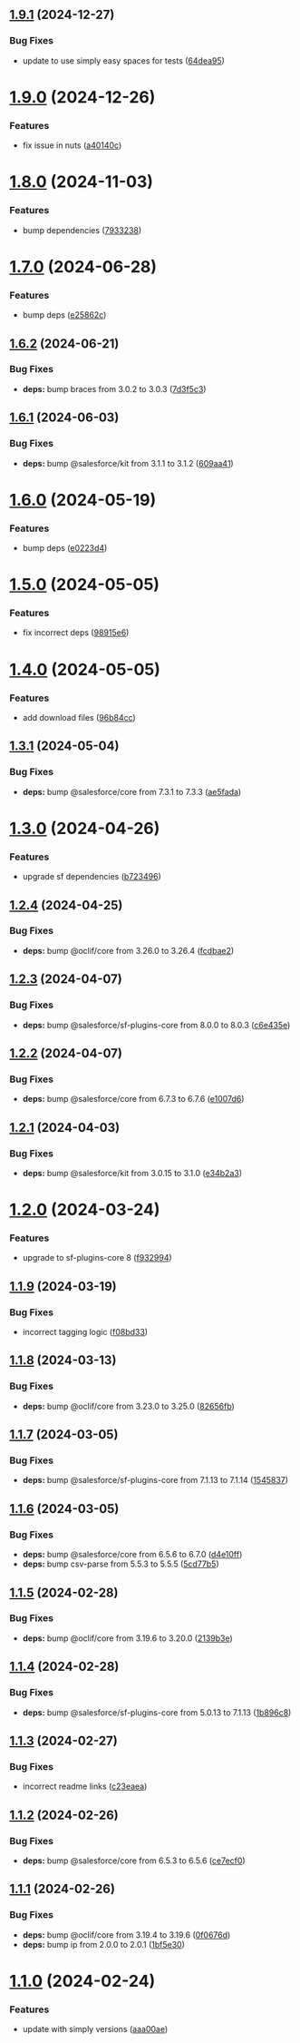 ## [1.9.1](https://github.com/SimplySF/simply-data/compare/1.9.0...1.9.1) (2024-12-27)


### Bug Fixes

* update to use simply easy spaces for tests ([64dea95](https://github.com/SimplySF/simply-data/commit/64dea953b3de62246bb3b2e4ce7648462d72d938))



# [1.9.0](https://github.com/SimplySF/simply-data/compare/1.8.0...1.9.0) (2024-12-26)


### Features

* fix issue in nuts ([a40140c](https://github.com/SimplySF/simply-data/commit/a40140cda5af9678ac3c257e3f6ec07a0ab81c28))



# [1.8.0](https://github.com/SimplySF/simply-data/compare/1.7.0...1.8.0) (2024-11-03)


### Features

* bump dependencies ([7933238](https://github.com/SimplySF/simply-data/commit/7933238674e31eb993949efbef9eed5ac295845d))



# [1.7.0](https://github.com/SimplySF/simply-data/compare/1.6.2...1.7.0) (2024-06-28)


### Features

* bump deps ([e25862c](https://github.com/SimplySF/simply-data/commit/e25862c9ed38730a3c4d114c0680d4fed4a698a0))



## [1.6.2](https://github.com/SimplySF/simply-data/compare/1.6.1...1.6.2) (2024-06-21)


### Bug Fixes

* **deps:** bump braces from 3.0.2 to 3.0.3 ([7d3f5c3](https://github.com/SimplySF/simply-data/commit/7d3f5c311c4b89731d2229ff9953c008d21c968f))



## [1.6.1](https://github.com/SimplySF/simply-data/compare/1.6.0...1.6.1) (2024-06-03)


### Bug Fixes

* **deps:** bump @salesforce/kit from 3.1.1 to 3.1.2 ([609aa41](https://github.com/SimplySF/simply-data/commit/609aa41044f8ce63e8e3ee9ad98a160a62c4a619))



# [1.6.0](https://github.com/SimplySF/simply-data/compare/1.5.0...1.6.0) (2024-05-19)


### Features

* bump deps ([e0223d4](https://github.com/SimplySF/simply-data/commit/e0223d447af107661973ae63aead2e8e0e2e43b5))



# [1.5.0](https://github.com/SimplySF/simply-data/compare/1.4.0...1.5.0) (2024-05-05)


### Features

* fix incorrect deps ([98915e6](https://github.com/SimplySF/simply-data/commit/98915e6b7b82e711c71841d07a66cda19e36de6c))



# [1.4.0](https://github.com/SimplySF/simply-data/compare/1.3.1...1.4.0) (2024-05-05)


### Features

* add download files ([96b84cc](https://github.com/SimplySF/simply-data/commit/96b84cc7e291d186372c07ab98b932ae985c48cd))



## [1.3.1](https://github.com/SimplySF/simply-data/compare/1.3.0...1.3.1) (2024-05-04)


### Bug Fixes

* **deps:** bump @salesforce/core from 7.3.1 to 7.3.3 ([ae5fada](https://github.com/SimplySF/simply-data/commit/ae5fada3e0aa5a43e7afbff5135120aa278eca05))



# [1.3.0](https://github.com/SimplySF/simply-data/compare/1.2.4...1.3.0) (2024-04-26)


### Features

* upgrade sf dependencies ([b723496](https://github.com/SimplySF/simply-data/commit/b723496bdc95e346dcf2d27cddcef6c97fe603c4))



## [1.2.4](https://github.com/SimplySF/simply-data/compare/1.2.3...1.2.4) (2024-04-25)


### Bug Fixes

* **deps:** bump @oclif/core from 3.26.0 to 3.26.4 ([fcdbae2](https://github.com/SimplySF/simply-data/commit/fcdbae2b9e03fd33bf2a682a6bf0dc3b64217ebc))



## [1.2.3](https://github.com/SimplySF/simply-data/compare/1.2.2...1.2.3) (2024-04-07)


### Bug Fixes

* **deps:** bump @salesforce/sf-plugins-core from 8.0.0 to 8.0.3 ([c6e435e](https://github.com/SimplySF/simply-data/commit/c6e435ec4fba283ce1017c07d45d9543f90b61ed))



## [1.2.2](https://github.com/SimplySF/simply-data/compare/1.2.1...1.2.2) (2024-04-07)


### Bug Fixes

* **deps:** bump @salesforce/core from 6.7.3 to 6.7.6 ([e1007d6](https://github.com/SimplySF/simply-data/commit/e1007d6219e9f3d4940fc38231d60dfe0aeb5020))



## [1.2.1](https://github.com/SimplySF/simply-data/compare/1.2.0...1.2.1) (2024-04-03)


### Bug Fixes

* **deps:** bump @salesforce/kit from 3.0.15 to 3.1.0 ([e34b2a3](https://github.com/SimplySF/simply-data/commit/e34b2a3588be2cf720c7c06f80b77643b3c06d78))



# [1.2.0](https://github.com/SimplySF/simply-data/compare/1.1.9...1.2.0) (2024-03-24)


### Features

* upgrade to sf-plugins-core 8 ([f932994](https://github.com/SimplySF/simply-data/commit/f9329944373d80cbdea0162a9868936e072e4667))



## [1.1.9](https://github.com/SimplySF/simply-data/compare/1.1.8...1.1.9) (2024-03-19)


### Bug Fixes

* incorrect tagging logic ([f08bd33](https://github.com/SimplySF/simply-data/commit/f08bd3343e3a967c184085305ab62e0320f8cb30))



## [1.1.8](https://github.com/SimplySF/simply-data/compare/1.1.7...1.1.8) (2024-03-13)


### Bug Fixes

* **deps:** bump @oclif/core from 3.23.0 to 3.25.0 ([82656fb](https://github.com/SimplySF/simply-data/commit/82656fb8bc6cc80864dcb46d09d186977d597282))



## [1.1.7](https://github.com/SimplySF/simply-data/compare/1.1.6...1.1.7) (2024-03-05)


### Bug Fixes

* **deps:** bump @salesforce/sf-plugins-core from 7.1.13 to 7.1.14 ([1545837](https://github.com/SimplySF/simply-data/commit/154583727e624ee6397eb07b3904e7fef50d4604))



## [1.1.6](https://github.com/SimplySF/simply-data/compare/1.1.5...1.1.6) (2024-03-05)


### Bug Fixes

* **deps:** bump @salesforce/core from 6.5.6 to 6.7.0 ([d4e10ff](https://github.com/SimplySF/simply-data/commit/d4e10ffa4cd9b60bc9fc71c785812bfc8db51cf4))
* **deps:** bump csv-parse from 5.5.3 to 5.5.5 ([5cd77b5](https://github.com/SimplySF/simply-data/commit/5cd77b5b9c047b92df4387bc09de223bc84277b7))



## [1.1.5](https://github.com/SimplySF/simply-data/compare/1.1.4...1.1.5) (2024-02-28)


### Bug Fixes

* **deps:** bump @oclif/core from 3.19.6 to 3.20.0 ([2139b3e](https://github.com/SimplySF/simply-data/commit/2139b3ea9b2badb9f938ee594db37969ad8d3c16))



## [1.1.4](https://github.com/SimplySF/simply-data/compare/1.1.3...1.1.4) (2024-02-28)


### Bug Fixes

* **deps:** bump @salesforce/sf-plugins-core from 5.0.13 to 7.1.13 ([1b896c8](https://github.com/SimplySF/simply-data/commit/1b896c8b93ca48a00e439606c3dcf377a908dab2))



## [1.1.3](https://github.com/SimplySF/simply-data/compare/1.1.2...1.1.3) (2024-02-27)


### Bug Fixes

* incorrect readme links ([c23eaea](https://github.com/SimplySF/simply-data/commit/c23eaea935898034de6da19d010aec55b1544cd5))



## [1.1.2](https://github.com/SimplySF/simply-data/compare/1.1.1...1.1.2) (2024-02-26)


### Bug Fixes

* **deps:** bump @salesforce/core from 6.5.3 to 6.5.6 ([ce7ecf0](https://github.com/SimplySF/simply-data/commit/ce7ecf06d14b7698c0bc4efc1565d1496ead8958))



## [1.1.1](https://github.com/SimplySF/simply-data/compare/1.1.0...1.1.1) (2024-02-26)


### Bug Fixes

* **deps:** bump @oclif/core from 3.19.4 to 3.19.6 ([0f0676d](https://github.com/SimplySF/simply-data/commit/0f0676d3d88ccdcb6e02efbe51f7cff01d6fde42))
* **deps:** bump ip from 2.0.0 to 2.0.1 ([1bf5e30](https://github.com/SimplySF/simply-data/commit/1bf5e3056cdfb9382055c518163baad210af4199))



# [1.1.0](https://github.com/SimplySF/simply-data/compare/aaa00ae32db5b9864e45dbe5d1b42ef2a7ab6837...1.1.0) (2024-02-24)


### Features

* update with simply versions ([aaa00ae](https://github.com/SimplySF/simply-data/commit/aaa00ae32db5b9864e45dbe5d1b42ef2a7ab6837))



